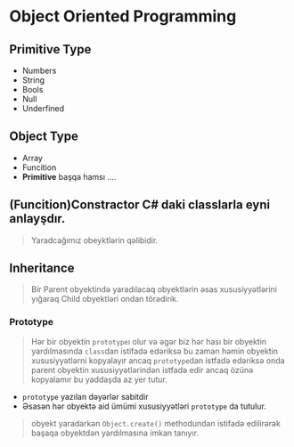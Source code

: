 # Object Oriented Programming 

## Primitive Type
- Numbers
- String
- Bools
- Null
- Underfined

## Object Type
- Array
- Funcition
- **Primitive** başqa hamsı ....

## (Funcition)Constractor C# daki classlarla eyni anlayşdır.
> Yaradcağımız obeyktlərin qəlibidir.


## Inheritance 
> Bir Parent obyektində yaradılacaq obyektlərin əsas xususiyyətlərini yığaraq Child obyektləri ondan törədirik.

### Prototype
> Hər bir obyektin `prototype`ı olur və əgər biz hər hası bir obyektin yardılmasında `class`dan istifadə edəriksə bu zaman həmin obyektin xususiyyətlərni kopyalayır ancaq `prototype`dan istfadə edəriksə onda parent obyektin xususiyyətlərindən istfadə edir ancaq özünə kopyalamır bu yaddaşda az yer tutur.
- `prototype` yazılan dəyərlər sabitdir
- Əsasən hər obyektə aid ümümi xususiyyətləri `prototype` da tutulur.

> obyekt yaradarkən `Object.create()` methodundan istifadə edilirərək başaqa obyektdən yardılmasına imkan tanıyır.
